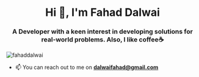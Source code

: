<h1 align="center">Hi 👋, I'm Fahad Dalwai</h1>
<h3 align="center">A Developer with a keen interest in developing solutions for real-world problems. Also, I like coffee☕</h3>

<p align="left"> <img src="https://komarev.com/ghpvc/?username=fahaddalwai&label=Profile%20views&color=0e75b6&style=flat" alt="fahaddalwai" /> </p>

- 📫 You can reach out to me on **dalwaifahad@gmail.com** 


